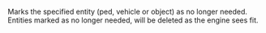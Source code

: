 Marks the specified entity (ped, vehicle or object) as no longer needed.
Entities marked as no longer needed, will be deleted as the engine sees fit.